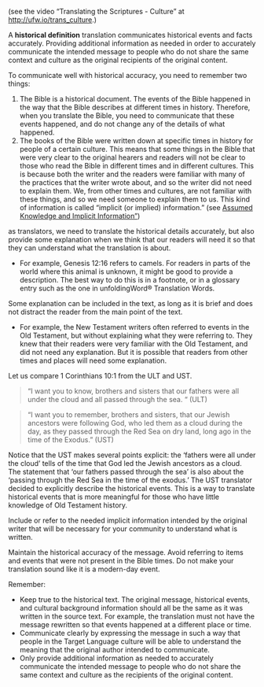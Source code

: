 
(see the video “Translating the Scriptures - Culture” at http://ufw.io/trans_culture.)

A **historical definition** translation communicates historical events and facts accurately. Providing additional information as needed in order to accurately communicate the intended message to people who do not share the same context and culture as the original recipients of the original content.

To communicate well with historical accuracy, you need to remember two things:

1. The Bible is a historical document. The events of the Bible happened in the way that the Bible describes at different times in history. Therefore, when you translate the Bible, you need to communicate that these events happened, and do not change any of the details of what happened.
1. The books of the Bible were written down at specific times in history for people of a certain culture. This means that some things in the Bible that were very clear to the original hearers and readers will not be clear to those who read the Bible in different times and in different cultures. This is because both the writer and the readers were familiar with many of the practices that the writer wrote about, and so the writer did not need to explain them. We, from other times and cultures, are not familiar with these things, and so we need someone to explain them to us. This kind of information is called “implicit (or implied) information.” (see [Assumed Knowledge and Implicit Information”](../figs-explicit/01.md))

as translators, we need to translate the historical details accurately, but also provide some explanation when we think that our readers will need it so that they can understand what the translation is about.

* For example, Genesis 12:16 refers to camels. For readers in parts of the world where this animal is unknown, it might be good to provide a description. The best way to do this is in a footnote, or in a glossary entry such as the one in unfoldingWord® Translation Words.

Some explanation can be included in the text, as long as it is brief and does not distract the reader from the main point of the text.

* For example, the New Testament writers often referred to events in the Old Testament, but without explaining what they were referring to. They knew that their readers were very familiar with the Old Testament, and did not need any explanation. But it is possible that readers from other times and places will need some explanation.

Let us compare 1 Corinthians 10:1 from the ULT and UST.

> “I want you to know, brothers and sisters that our fathers were all under the cloud and all passed through the sea. “  (ULT)

<blockquote> “I want you to remember, brothers and sisters, that our Jewish ancestors were following God, who led them as a cloud during the day, as they passed through the Red Sea on dry land, long ago in the time of the Exodus.”  (UST)</blockquote> 

Notice that the UST makes several points explicit: the ‘fathers were all under the cloud’ tells of the time that God led the Jewish ancestors as a cloud. The statement that ‘our fathers passed through the sea’ is also about the ‘passing through the Red Sea in the time of the exodus.’ The UST translator decided to explicitly describe the historical events. This is a way to translate historical events that is more meaningful for those who have little knowledge of Old Testament history.

Include or refer to the needed implicit information intended by the original writer that will be necessary for your community to understand what is written.

Maintain the historical accuracy of the message.  Avoid referring to items and events that were not present in the Bible times.  Do not make your translation sound like it is a modern-day event.

Remember:

* Keep true to the historical text. The original message, historical events, and cultural background information should all be the same as it was written in the source text. For example, the translation must not have the message rewritten so that events happened at a different place or time.
* Communicate clearly by expressing the message in such a way that people in the Target Language culture will be able to understand the meaning that the original author intended to communicate.
* Only provide additional information as needed to accurately communicate the intended message to people who do not share the same context and culture as the recipients of the original content.

